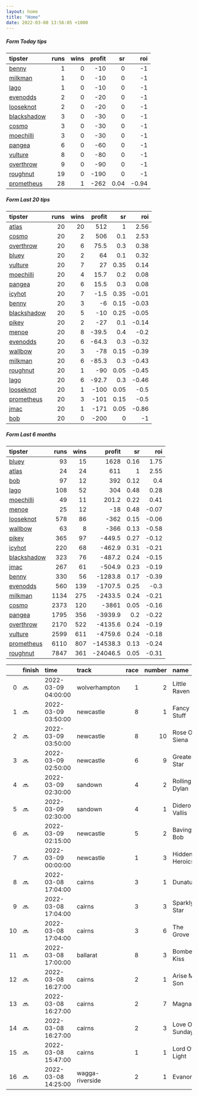 ```yaml
---   
layout: home  
title: "Home"   
date: 2022-03-08 13:56:05 +1000  
---   
```



##### Form Today tips   

| tipster                                                         |   runs |   wins |   profit |   sr |   roi |
|:----------------------------------------------------------------|-------:|-------:|---------:|-----:|------:|
| [benny](https://mrwayneo.github.io/tips/benny.html)             |      1 |      0 |      -10 | 0    | -1    |
| [milkman](https://mrwayneo.github.io/tips/milkman.html)         |      1 |      0 |      -10 | 0    | -1    |
| [lago](https://mrwayneo.github.io/tips/lago.html)               |      1 |      0 |      -10 | 0    | -1    |
| [evenodds](https://mrwayneo.github.io/tips/evenodds.html)       |      2 |      0 |      -20 | 0    | -1    |
| [looseknot](https://mrwayneo.github.io/tips/looseknot.html)     |      2 |      0 |      -20 | 0    | -1    |
| [blackshadow](https://mrwayneo.github.io/tips/blackshadow.html) |      3 |      0 |      -30 | 0    | -1    |
| [cosmo](https://mrwayneo.github.io/tips/cosmo.html)             |      3 |      0 |      -30 | 0    | -1    |
| [moechilli](https://mrwayneo.github.io/tips/moechilli.html)     |      3 |      0 |      -30 | 0    | -1    |
| [pangea](https://mrwayneo.github.io/tips/pangea.html)           |      6 |      0 |      -60 | 0    | -1    |
| [vulture](https://mrwayneo.github.io/tips/vulture.html)         |      8 |      0 |      -80 | 0    | -1    |
| [overthrow](https://mrwayneo.github.io/tips/overthrow.html)     |      9 |      0 |      -90 | 0    | -1    |
| [roughnut](https://mrwayneo.github.io/tips/roughnut.html)       |     19 |      0 |     -190 | 0    | -1    |
| [prometheus](https://mrwayneo.github.io/tips/prometheus.html)   |     28 |      1 |     -262 | 0.04 | -0.94 |

##### Form Last 20 tips   

| tipster                                                         |   runs |   wins |   profit |   sr |   roi |
|:----------------------------------------------------------------|-------:|-------:|---------:|-----:|------:|
| [atlas](https://mrwayneo.github.io/tips/atlas.html)             |     20 |     20 |    512   | 1    |  2.56 |
| [cosmo](https://mrwayneo.github.io/tips/cosmo.html)             |     20 |      2 |    506   | 0.1  |  2.53 |
| [overthrow](https://mrwayneo.github.io/tips/overthrow.html)     |     20 |      6 |     75.5 | 0.3  |  0.38 |
| [bluey](https://mrwayneo.github.io/tips/bluey.html)             |     20 |      2 |     64   | 0.1  |  0.32 |
| [vulture](https://mrwayneo.github.io/tips/vulture.html)         |     20 |      7 |     27   | 0.35 |  0.14 |
| [moechilli](https://mrwayneo.github.io/tips/moechilli.html)     |     20 |      4 |     15.7 | 0.2  |  0.08 |
| [pangea](https://mrwayneo.github.io/tips/pangea.html)           |     20 |      6 |     15.5 | 0.3  |  0.08 |
| [icyhot](https://mrwayneo.github.io/tips/icyhot.html)           |     20 |      7 |     -1.5 | 0.35 | -0.01 |
| [benny](https://mrwayneo.github.io/tips/benny.html)             |     20 |      3 |     -6   | 0.15 | -0.03 |
| [blackshadow](https://mrwayneo.github.io/tips/blackshadow.html) |     20 |      5 |    -10   | 0.25 | -0.05 |
| [pikey](https://mrwayneo.github.io/tips/pikey.html)             |     20 |      2 |    -27   | 0.1  | -0.14 |
| [menoe](https://mrwayneo.github.io/tips/menoe.html)             |     20 |      8 |    -39.5 | 0.4  | -0.2  |
| [evenodds](https://mrwayneo.github.io/tips/evenodds.html)       |     20 |      6 |    -64.3 | 0.3  | -0.32 |
| [wallbow](https://mrwayneo.github.io/tips/wallbow.html)         |     20 |      3 |    -78   | 0.15 | -0.39 |
| [milkman](https://mrwayneo.github.io/tips/milkman.html)         |     20 |      6 |    -85.3 | 0.3  | -0.43 |
| [roughnut](https://mrwayneo.github.io/tips/roughnut.html)       |     20 |      1 |    -90   | 0.05 | -0.45 |
| [lago](https://mrwayneo.github.io/tips/lago.html)               |     20 |      6 |    -92.7 | 0.3  | -0.46 |
| [looseknot](https://mrwayneo.github.io/tips/looseknot.html)     |     20 |      1 |   -100   | 0.05 | -0.5  |
| [prometheus](https://mrwayneo.github.io/tips/prometheus.html)   |     20 |      3 |   -101   | 0.15 | -0.5  |
| [jmac](https://mrwayneo.github.io/tips/jmac.html)               |     20 |      1 |   -171   | 0.05 | -0.86 |
| [bob](https://mrwayneo.github.io/tips/bob.html)                 |     20 |      0 |   -200   | 0    | -1    |

##### Form Last 6 months   

| tipster                                                         |   runs |   wins |   profit |   sr |   roi |
|:----------------------------------------------------------------|-------:|-------:|---------:|-----:|------:|
| [bluey](https://mrwayneo.github.io/tips/bluey.html)             |     93 |     15 |   1628   | 0.16 |  1.75 |
| [atlas](https://mrwayneo.github.io/tips/atlas.html)             |     24 |     24 |    611   | 1    |  2.55 |
| [bob](https://mrwayneo.github.io/tips/bob.html)                 |     97 |     12 |    392   | 0.12 |  0.4  |
| [lago](https://mrwayneo.github.io/tips/lago.html)               |    108 |     52 |    304   | 0.48 |  0.28 |
| [moechilli](https://mrwayneo.github.io/tips/moechilli.html)     |     49 |     11 |    201.2 | 0.22 |  0.41 |
| [menoe](https://mrwayneo.github.io/tips/menoe.html)             |     25 |     12 |    -18   | 0.48 | -0.07 |
| [looseknot](https://mrwayneo.github.io/tips/looseknot.html)     |    578 |     86 |   -362   | 0.15 | -0.06 |
| [wallbow](https://mrwayneo.github.io/tips/wallbow.html)         |     63 |      8 |   -366   | 0.13 | -0.58 |
| [pikey](https://mrwayneo.github.io/tips/pikey.html)             |    365 |     97 |   -449.5 | 0.27 | -0.12 |
| [icyhot](https://mrwayneo.github.io/tips/icyhot.html)           |    220 |     68 |   -462.9 | 0.31 | -0.21 |
| [blackshadow](https://mrwayneo.github.io/tips/blackshadow.html) |    323 |     76 |   -487.2 | 0.24 | -0.15 |
| [jmac](https://mrwayneo.github.io/tips/jmac.html)               |    267 |     61 |   -504.9 | 0.23 | -0.19 |
| [benny](https://mrwayneo.github.io/tips/benny.html)             |    330 |     56 |  -1283.8 | 0.17 | -0.39 |
| [evenodds](https://mrwayneo.github.io/tips/evenodds.html)       |    560 |    139 |  -1707.5 | 0.25 | -0.3  |
| [milkman](https://mrwayneo.github.io/tips/milkman.html)         |   1134 |    275 |  -2433.5 | 0.24 | -0.21 |
| [cosmo](https://mrwayneo.github.io/tips/cosmo.html)             |   2373 |    120 |  -3861   | 0.05 | -0.16 |
| [pangea](https://mrwayneo.github.io/tips/pangea.html)           |   1795 |    356 |  -3939.9 | 0.2  | -0.22 |
| [overthrow](https://mrwayneo.github.io/tips/overthrow.html)     |   2170 |    522 |  -4135.6 | 0.24 | -0.19 |
| [vulture](https://mrwayneo.github.io/tips/vulture.html)         |   2599 |    611 |  -4759.6 | 0.24 | -0.18 |
| [prometheus](https://mrwayneo.github.io/tips/prometheus.html)   |   6110 |    807 | -14538.3 | 0.13 | -0.24 |
| [roughnut](https://mrwayneo.github.io/tips/roughnut.html)       |   7847 |    361 | -24046.5 | 0.05 | -0.31 |

|    | finish   | time                | track           |   race |   number | name           |   odds | tipster              |
|---:|:---------|:--------------------|:----------------|-------:|---------:|:---------------|-------:|:---------------------|
|  0 | :soon:   | 2022-03-09 04:00:00 | wolverhampton   |      1 |        2 | Little Raven   |   5    | pangea               |
|  1 | :soon:   | 2022-03-09 03:50:00 | newcastle       |      8 |        1 | Fancy Stuff    |   3.5  | evenodds,lago        |
|  2 | :soon:   | 2022-03-09 03:50:00 | newcastle       |      8 |       10 | Rose Of Siena  |   3.9  | vulture              |
|  3 | :soon:   | 2022-03-09 02:50:00 | newcastle       |      6 |        9 | Greatest Star  |   5    | overthrow            |
|  4 | :soon:   | 2022-03-09 02:30:00 | sandown         |      4 |        2 | Rolling Dylan  |   1.95 | vulture              |
|  5 | :soon:   | 2022-03-09 02:30:00 | sandown         |      4 |        1 | Didero Vallis  |   3.9  | looseknot            |
|  6 | :soon:   | 2022-03-09 02:15:00 | newcastle       |      5 |        2 | Bavington Bob  |   1.85 | overthrow,moechilli  |
|  7 | :soon:   | 2022-03-09 00:00:00 | newcastle       |      1 |        3 | Hidden Heroics |   4.4  | overthrow            |
|  8 | :soon:   | 2022-03-08 17:04:00 | cairns          |      3 |        1 | Dunatun        |   3.4  | vulture              |
|  9 | :soon:   | 2022-03-08 17:04:00 | cairns          |      3 |        3 | Sparkly Star   |   5.5  | pangea,moechilli     |
| 10 | :soon:   | 2022-03-08 17:04:00 | cairns          |      3 |        6 | The Grove      |   3.4  | benny,pangea         |
| 11 | :soon:   | 2022-03-08 17:00:00 | ballarat        |      8 |        3 | Bomber's Kiss  |   6.5  | overthrow            |
| 12 | :soon:   | 2022-03-08 16:27:00 | cairns          |      2 |        1 | Arise My Son   |   2.2  | evenodds,blackshadow |
| 13 | :soon:   | 2022-03-08 16:27:00 | cairns          |      2 |        7 | Magnate        |   4.5  | vulture,looseknot    |
| 14 | :soon:   | 2022-03-08 16:27:00 | cairns          |      2 |        3 | Love On Sunday |   6    | vulture              |
| 15 | :soon:   | 2022-03-08 15:47:00 | cairns          |      1 |        1 | Lord Of Light  |   5.5  | moechilli            |
| 16 | :soon:   | 2022-03-08 14:25:00 | wagga-riverside |      2 |        1 | Evanora        |   3.2  | pangea               |